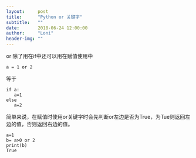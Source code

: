 ```yaml
---
layout:     post
title:      "Python or 关键字"
subtitle:   ""
date:       2018-06-24 12:00:00
author:     "Loni"
header-img: ""
---
```


<p>or 除了用在if中还可以用在赋值使用中</p>
<pre class=""language-python""><code>a = 1 or 2</code></pre>
<p>等于</p>
<pre class=""language-python""><code>if a:
   a=1
else
   a=2</code></pre>
<p>简单来说，在赋值时使用or关键字时会先判断or左边是否为True，为Tue则返回左边的值，否则返回右边的值。</p>
<pre class=""language-python""><code>a=1
b= a&gt;0 or 2
print(b)
True</code></pre>
<p>&nbsp;</p>
<p>&nbsp;</p>